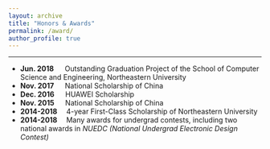```yaml
---
layout: archive
title: "Honors & Awards"
permalink: /award/
author_profile: true
---
```



------

* **Jun. 2018** &emsp; Outstanding Graduation Project of the School of Computer Science and Engineering, Northeastern University
* **Nov. 2017** &emsp; National Scholarship of China
* **Dec. 2016** &emsp; HUAWEI Scholarship
* **Nov. 2015** &emsp; National Scholarship of China
* **2014-2018**&emsp; 4-year First-Class Scholarship of Northeastern University
* **2014-2018**&emsp; Many awards for undergrad contests, including two national awards in _NUEDC (National Undergrad Electronic Design Contest)_